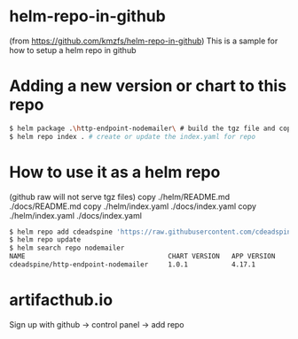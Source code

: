 # helm-repo-in-github
(from https://github.com/kmzfs/helm-repo-in-github)
This is a sample for how to setup a helm repo in github

# Adding a new version or chart to this repo

```bash
$ helm package .\http-endpoint-nodemailer\ # build the tgz file and copy it here
$ helm repo index . # create or update the index.yaml for repo
```

# How to use it as a helm repo

(github raw will not serve tgz files)
copy ./helm/README.md ./docs/README.md
copy ./helm/index.yaml ./docs/index.yaml
copy ./helm/index.yaml ./docs/index.yaml

```bash
$ helm repo add cdeadspine 'https://raw.githubusercontent.com/cdeadspine/nodemailer-contact-form/master/helm'
$ helm repo update
$ helm search repo nodemailer
NAME                                    CHART VERSION   APP VERSION     DESCRIPTION
cdeadspine/http-endpoint-nodemailer     1.0.1           4.17.1          NodeJS Express http endpoint, accepting form su...
```

# artifacthub.io
Sign up with github
-> control panel
-> add repo
